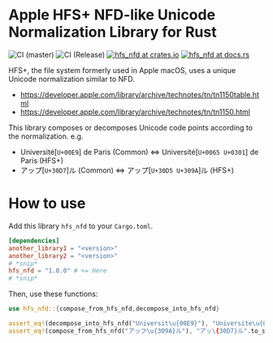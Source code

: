 # Apple HFS+ NFD-like Unicode Normalization Library for Rust

![CI (master)](<https://github.com/tats-u/rust-hfs-nfd/workflows/CI%20(master)/badge.svg>)
![CI (Release)](<https://github.com/tats-u/rust-hfs-nfd/workflows/CI%20(Release)/badge.svg>)
[![hfs_nfd at crates.io](https://img.shields.io/crates/v/hfs_nfd.svg)](https://crates.io/crates/hfs_nfd)
[![hfs_nfd at docs.rs](https://docs.rs/hfs_nfd/badge.svg)](https://docs.rs/hfs_nfd)

HFS+, the file system formerly used in Apple macOS, uses a unique Unicode normalization similar to NFD.

- https://developer.apple.com/library/archive/technotes/tn/tn1150table.html
- https://developer.apple.com/library/archive/technotes/tn/tn1150.html

This library composes or decomposes Unicode code points according to the normalization. e.g.

- Université[`U+00E9`] de Paris (Common) ⇔ Université[`U+0065 U+0301`] de Paris (HFS+)
- アップ[`U+30D7`]ル (Common) ⇔ アップ[`U+30D5 U+309A`]ル (HFS+)

# How to use

Add this library `hfs_nfd` to your `Cargo.toml`.

```toml
[dependencies]
another_library1 = "<version>"
another_library2 = "<version>"
# *snip*
hfs_nfd = "1.0.0" # <= Here
# *snip*
```

Then, use these functions:

```rust
use hfs_nfd::{compose_from_hfs_nfd,decompose_into_hfs_nfd}

assert_eq!(decompose_into_hfs_nfd("Universit\u{00E9}"), "Universite\u{0301}".to_string());
assert_eq!(compose_from_hfs_nfd("アッフ\u{309A}ル"), "アッ\{30D7}ル".to_string());
```
